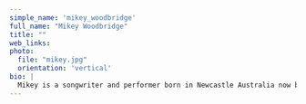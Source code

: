 ```yaml
---
simple_name: 'mikey_woodbridge'
full_name: "Mikey Woodbridge"
title: ""
web_links:
photo:
  file: "mikey.jpg"
  orientation: 'vertical'
bio: |
  Mikey is a songwriter and performer born in Newcastle Australia now based in Berlin by way of New York and London. He has won a place in a strikingly high number of human hearts for both his music and his iconic nightlife fashions, both of which travel into uncharted territories of gender and sexuality. His songs address unconditional states such as energetic connections on the dancefloor, annihilation in love or deep and vulnerable conversation. Throughout his music, there is an intense longing to be able to connect beyond identity, beyond body and beyond fear. He is not positioning himself inside of anyone's storyline, but giving flesh to that space where we are no one and all.
---
```

